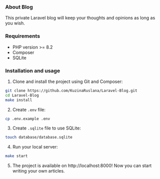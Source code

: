 ### About Blog
This private Laravel blog will keep your thoughts and opinions as long as you wish.

### Requirements
+ PHP version >= 8.2
+ Composer
+ SQLite

### Installation and usage
1. Clone and install the project using Git and Composer:
```bash
git clone https://github.com/KuzinaRuslana/Laravel-Blog.git
cd Laravel-Blog
make install
```
2. Create `.env` file:
```bash
cp .env.example .env
```
3. Create `.sqlite` file to use SQLite:
```bash
touch database/database.sqlite
```
4. Run your local server:
```bash
make start
```
5. The project is available on http://localhost:8000! Now you can start writing your own articles.
